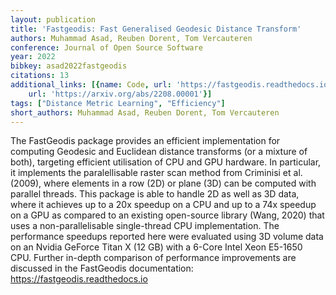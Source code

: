 ```yaml
---
layout: publication
title: 'Fastgeodis: Fast Generalised Geodesic Distance Transform'
authors: Muhammad Asad, Reuben Dorent, Tom Vercauteren
conference: Journal of Open Source Software
year: 2022
bibkey: asad2022fastgeodis
citations: 13
additional_links: [{name: Code, url: 'https://fastgeodis.readthedocs.io'}, {name: Paper,
    url: 'https://arxiv.org/abs/2208.00001'}]
tags: ["Distance Metric Learning", "Efficiency"]
short_authors: Muhammad Asad, Reuben Dorent, Tom Vercauteren
---
```

The FastGeodis package provides an efficient implementation for computing
Geodesic and Euclidean distance transforms (or a mixture of both), targeting
efficient utilisation of CPU and GPU hardware. In particular, it implements the
paralellisable raster scan method from Criminisi et al. (2009), where elements
in a row (2D) or plane (3D) can be computed with parallel threads. This package
is able to handle 2D as well as 3D data, where it achieves up to a 20x speedup
on a CPU and up to a 74x speedup on a GPU as compared to an existing
open-source library (Wang, 2020) that uses a non-parallelisable single-thread
CPU implementation. The performance speedups reported here were evaluated using
3D volume data on an Nvidia GeForce Titan X (12 GB) with a 6-Core Intel Xeon
E5-1650 CPU. Further in-depth comparison of performance improvements are
discussed in the FastGeodis documentation: https://fastgeodis.readthedocs.io